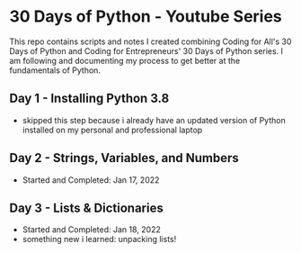 # 30 Days of Python - Youtube Series
This repo contains scripts and notes I created combining Coding for All's 30 Days of Python and Coding for Entrepreneurs' 30 Days of Python series. I am following and documenting my process to get better at the fundamentals of Python.

## Day 1 - Installing Python 3.8
- skipped this step because i already have an updated version of Python installed on my personal and professional laptop

## Day 2 - Strings, Variables, and Numbers
- Started and Completed:  Jan 17, 2022

## Day 3 - Lists & Dictionaries
- Started and Completed: Jan 18, 2022
- something new i learned: unpacking lists!
